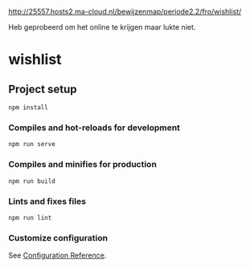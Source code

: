 http://25557.hosts2.ma-cloud.nl/bewijzenmap/periode2.2/fro/wishlist/

Heb geprobeerd om het online te krijgen maar lukte niet.

# wishlist

## Project setup
```
npm install
```

### Compiles and hot-reloads for development
```
npm run serve
```

### Compiles and minifies for production
```
npm run build
```

### Lints and fixes files
```
npm run lint
```

### Customize configuration
See [Configuration Reference](https://cli.vuejs.org/config/).
